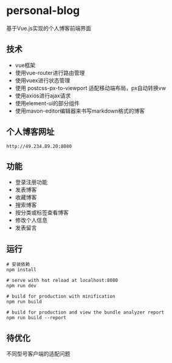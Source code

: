 # personal-blog

基于Vue.js实现的个人博客前端界面

## 技术
+ vue框架
+ 使用vue-router进行路由管理
+ 使用vuex进行状态管理
+ 使用 postcss-px-to-viewport 适配移动端布局，px自动转换vw
+ 使用axios进行ajax请求
+ 使用element-ui的部分组件
+ 使用mavon-editor编辑器来书写markdown格式的博客

## 个人博客网址
```
http://49.234.89.20:8080
```

## 功能
+ 登录注册功能
+ 发表博客
+ 收藏博客
+ 搜索博客
+ 按分类或标签查看博客
+ 修改个人信息
+ 发表留言

## 运行
``` 
# 安装依赖
npm install

# serve with hot reload at localhost:8080
npm run dev

# build for production with minification
npm run build

# build for production and view the bundle analyzer report
npm run build --report
```

## 待优化
不同型号客户端的适配问题
